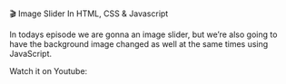 🎬 Image Slider In HTML, CSS & Javascript

In todays episode we are gonna an image slider, but we’re also going to have the background image changed as well at the same times using JavaScript.

Watch it on Youtube:
